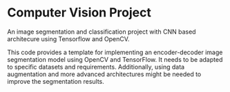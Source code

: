 # Computer Vision Project

An image segmentation and classification project with CNN based architecure using Tensorflow and OpenCV.

This code provides a template for implementing an encoder-decoder image segmentation model using OpenCV and TensorFlow. It needs to be adapted to specific datasets and requirements. Additionally,  using data augmentation and more advanced architectures might be needed to improve the segmentation results.
